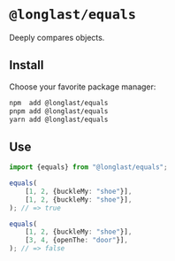 # `@longlast/equals`

Deeply compares objects.

## Install

Choose your favorite package manager:

```bash
npm  add @longlast/equals
pnpm add @longlast/equals
yarn add @longlast/equals
```

## Use

```ts
import {equals} from "@longlast/equals";

equals(
    [1, 2, {buckleMy: "shoe"}],
    [1, 2, {buckleMy: "shoe"}],
); // => true

equals(
    [1, 2, {buckleMy: "shoe"}],
    [3, 4, {openThe: "door"}],
); // => false
```
